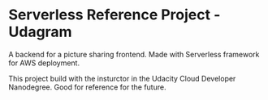 # Serverless Reference Project - Udagram
A backend for a picture sharing frontend. Made with Serverless framework for AWS deployment.

This project build with the insturctor in the Udacity Cloud Developer Nanodegree. Good for reference for the future.
